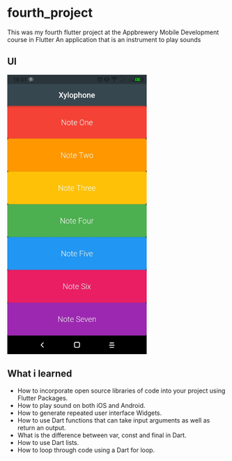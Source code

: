 # fourth_project

This was my fourth flutter project at the Appbrewery Mobile Development course in Flutter
An application that is an instrument to play sounds

## UI

<img src="https://github.com/Josefrino/Xylophone/blob/master/Xylophone.jpg" width="320">

## What i learned

* How to incorporate open source libraries of code into your project using Flutter Packages.
* How to play sound on both iOS and Android.
* How to generate repeated user interface Widgets.
* How to use Dart functions that can take input arguments as well as return an output.
* What is the difference between var, const and final in Dart.
* How to use Dart lists.
* How to loop through code using a Dart for loop.
